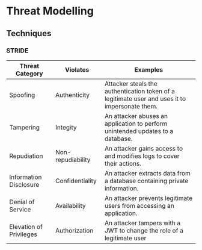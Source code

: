# Threat Modelling

## Techniques

### STRIDE

| Threat Category        | Violates          | Examples                                                                                       |
|------------------------|-------------------|------------------------------------------------------------------------------------------------|
| Spoofing               | Authenticity      | Attacker steals the authentication token of a legitimate user and uses it to impersonate them. |
| Tampering              | Integity          | An attacker abuses an application to perform unintended updates to a database.                 |
| Repudiation            | Non-repudiability | An attacker gains access to and modifies logs to cover their actions.                          |
| Information Disclosure | Confidentiality   | An attacker extracts data from a database containing private information.                      |
| Denial of Service      | Availability      | An attacker prevents legitimate users from accessing an application.                           |
| Elevation of Privileges | Authorization | An attacker tampers with a JWT to change the role of a legitimate user |


